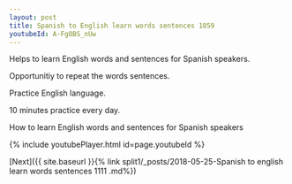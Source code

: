 ```yaml
---
layout: post
title: Spanish to English learn words sentences 1059 
youtubeId: A-Fg8BS_nUw
---
```

 
 
Helps to learn English words and sentences for Spanish speakers.

Opportunitiy to repeat the words sentences. 

Practice English language. 
 
10 minutes practice every day. 
 
How to learn English words and sentences for Spanish speakers 
 
{% include youtubePlayer.html id=page.youtubeId %}
 
 
[Next]({{ site.baseurl }}{% link  split1/_posts/2018-05-25-Spanish to english learn words sentences 1111 .md%})
 
